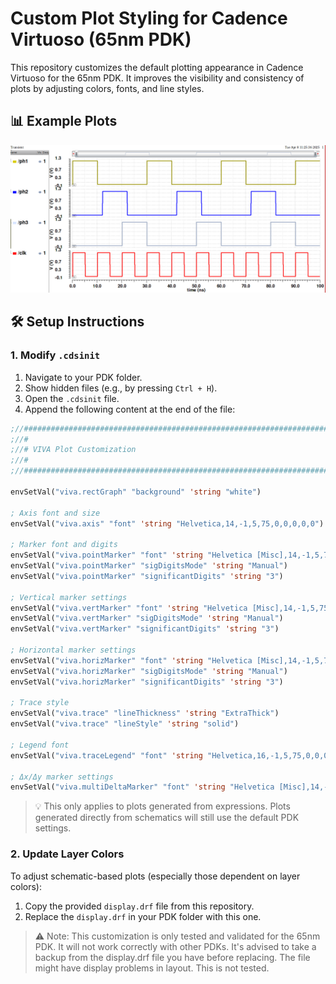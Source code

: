 
# Custom Plot Styling for Cadence Virtuoso (65nm PDK)

This repository customizes the default plotting appearance in Cadence Virtuoso for the 65nm PDK. It improves the visibility and consistency of plots by adjusting colors, fonts, and line styles.

## 📊 Example Plots

![example image](figures/example1.png)

## 🛠️ Setup Instructions

### 1. Modify `.cdsinit`

1. Navigate to your PDK folder.
2. Show hidden files (e.g., by pressing `Ctrl + H`).
3. Open the `.cdsinit` file.
4. Append the following content at the end of the file:

```lisp
;//#############################################################################################
;//#
;//# VIVA Plot Customization
;//#
;//#############################################################################################

envSetVal("viva.rectGraph" "background" 'string "white")

; Axis font and size
envSetVal("viva.axis" "font" 'string "Helvetica,14,-1,5,75,0,0,0,0,0")

; Marker font and digits
envSetVal("viva.pointMarker" "font" 'string "Helvetica [Misc],14,-1,5,75,0,0,0,0,0")
envSetVal("viva.pointMarker" "sigDigitsMode" 'string "Manual")
envSetVal("viva.pointMarker" "significantDigits" 'string "3")

; Vertical marker settings
envSetVal("viva.vertMarker" "font" 'string "Helvetica [Misc],14,-1,5,75,0,0,0,0,0")
envSetVal("viva.vertMarker" "sigDigitsMode" 'string "Manual")
envSetVal("viva.vertMarker" "significantDigits" 'string "3")

; Horizontal marker settings
envSetVal("viva.horizMarker" "font" 'string "Helvetica [Misc],14,-1,5,75,0,0,0,0,0")
envSetVal("viva.horizMarker" "sigDigitsMode" 'string "Manual")
envSetVal("viva.horizMarker" "significantDigits" 'string "3")

; Trace style
envSetVal("viva.trace" "lineThickness" 'string "ExtraThick")
envSetVal("viva.trace" "lineStyle" 'string "solid")

; Legend font
envSetVal("viva.traceLegend" "font" 'string "Helvetica,16,-1,5,75,0,0,0,0,0")

; Δx/Δy marker settings
envSetVal("viva.multiDeltaMarker" "font" 'string "Helvetica [Misc],14,-1,5,75,0,0,0,0,0")
```

> 💡 This only applies to plots generated from expressions. Plots generated directly from schematics will still use the default PDK settings.

### 2. Update Layer Colors

To adjust schematic-based plots (especially those dependent on layer colors):

1. Copy the provided `display.drf` file from this repository.
2. Replace the `display.drf` in your PDK folder with this one.

> ⚠️ Note: This customization is only tested and validated for the 65nm PDK. It will not work correctly with other PDKs.
> It's advised to take a backup from the display.drf file you have before replacing.
> The file might have display problems in layout. This is not tested.

